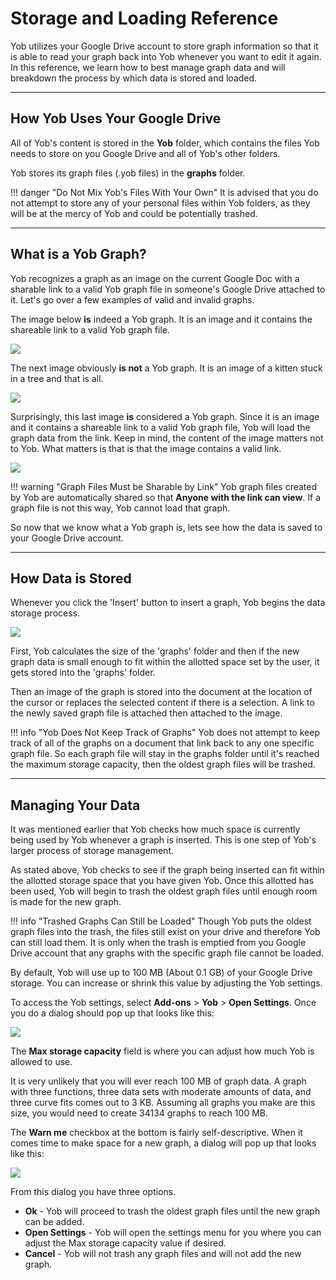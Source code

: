 # Storage and Loading Reference
Yob utilizes your Google Drive account to store graph information so that it is able to read your graph back into Yob
 whenever you want to edit it again. In this reference, we learn how to best manage graph data and will breakdown the 
 process by which data is stored and loaded.
 
---
## How Yob Uses Your Google Drive
All of Yob's content is stored in the **Yob** folder, which contains the files Yob needs to store on you Google Drive
and all of Yob's other folders.

Yob stores its graph files (.yob files) in the **graphs** folder.

!!! danger "Do Not Mix Yob's Files With Your Own"
    It is advised that you do not attempt to store any of your personal files within Yob folders, as they will be at the mercy of Yob and could be potentially trashed.

---
## What is a Yob Graph?
Yob recognizes a graph as an image on the current Google Doc with a sharable link to a valid Yob graph file in someone's Google Drive attached to it.
Let's go over a few examples of valid and invalid graphs.

The image below **is** indeed a Yob graph.  It is an image and it contains the shareable link to a valid Yob graph file.

<div class="centered"><img src="../../img/graph_storage_and_loading/graph_good.png"/></div>

The next image obviously **is not** a Yob graph. It is an image of a kitten stuck in a tree and that is all.

<div class="centered"><img src="../../img/graph_storage_and_loading/kitten_bad.png"/></div>

Surprisingly, this last image **is** considered a Yob graph. Since it is an image and it contains a shareable link to a valid Yob graph file, Yob will
 load the graph data from the link. Keep in mind, the content of the image matters not to Yob.  What matters is that is that the image
 contains a valid link.

<div class="centered"><img src="../../img/graph_storage_and_loading/kitten_good.png"/></div>

!!! warning "Graph Files Must be Sharable by Link"
    Yob graph files created by Yob are automatically shared so that **Anyone with the link can view**.
    If a graph file is not this way, Yob cannot load that graph. 

So now that we know what a Yob graph is, lets see how the data is saved to your Google Drive account.
 
---
## How Data is Stored
Whenever you click the 'Insert' button to insert a graph, Yob begins the data storage process.
 
<div class="centered"><img src="../../img/graph_storage_and_loading/diagram.jpg"/></div>
 
First, Yob calculates the size of the 'graphs' folder and then if the new graph data is small enough to fit within the allotted 
space set by the user, it gets stored into the 'graphs' folder.

Then an image of the graph is stored into the document at the location of the cursor or replaces the selected content if
there is a selection. A link to the newly saved graph file is attached then attached to the image.

!!! info "Yob Does Not Keep Track of Graphs"
    Yob does not attempt to keep track of all of the graphs on a document that link back to any one specific graph file. So each graph file
     will stay in the graphs folder until it's reached the maximum storage capacity, then the oldest graph files will be trashed.

---
## Managing Your Data
It was mentioned earlier that Yob checks how much space is currently being used by Yob whenever a graph is inserted.
 This is one step of Yob's larger process of storage management.
  
As stated above, Yob checks to see if the graph being inserted can fit within the allotted storage space that you have given Yob.
Once this allotted has been used, Yob will begin to trash the oldest graph files until enough room is made for the new graph.

!!! info "Trashed Graphs Can Still be Loaded"
    Though Yob puts the oldest graph files into the trash, the files still exist on your drive and therefore Yob can still load them.
    It is only when the trash is emptied from you Google Drive account that any graphs with the specific graph file cannot be loaded.

By default, Yob will use up to 100 MB (About 0.1 GB) of your Google Drive storage. You can increase or shrink this value by adjusting the Yob settings.

To access the Yob settings, select **Add-ons** > **Yob** > **Open Settings**. Once you do a dialog should pop up that looks like this:

<div class="centered"><img src="../../img/graph_storage_and_loading/settings_dialog.jpg"/></div>

The **Max storage capacity** field is where you can adjust how much Yob is allowed to use.

It is very unlikely that you will ever reach 100 MB of graph data.
A graph with three functions, three data sets with moderate amounts of data, and three curve fits comes out to 3 KB.
Assuming all graphs you make are this size, you would need to create 34134 graphs to reach 100 MB.

The **Warn me** checkbox at the bottom is fairly self-descriptive. When it comes time to make space for a new graph,
a dialog will pop up that looks like this:
 
<div class="centered"><img src="../../img/graph_storage_and_loading/overflow_dialog.jpg"/></div>

From this dialog you have three options.

* **Ok** - Yob will proceed to trash the oldest graph files until the new graph can be added.
* **Open Settings** - Yob will open the settings menu for you where you can adjust the Max storage capacity value if desired. 
* **Cancel** - Yob will not trash any graph files and will not add the new graph.